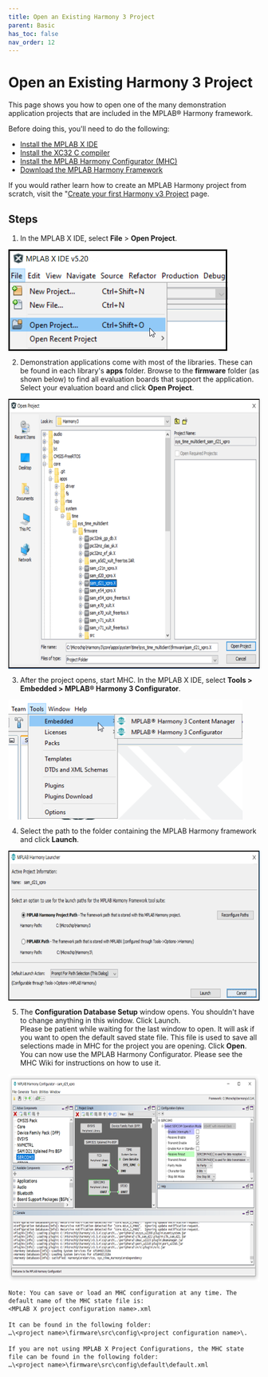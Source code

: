 ```yaml
---
title: Open an Existing Harmony 3 Project
parent: Basic
has_toc: false
nav_order: 12
---
```


# Open an Existing Harmony 3 Project

This page shows you how to open one of the many demonstration application projects that are included in the MPLAB® Harmony framework.

Before doing this, you'll need to do the following:

- [Install the MPLAB X IDE](https://microchipdeveloper.com/mplabx:installation)
- [Install the XC32 C compiler](https://microchipdeveloper.com/xc32:installation)
- [Install the MPLAB Harmony Configurator (MHC)](../mplab_harmony_3_configurator/readme.md)
- [Download the MPLAB Harmony Framework](https://github.com/Microchip-MPLAB-Harmony/contentmanager/wiki)

If you would rather learn how to create an MPLAB Harmony project from scratch, visit the "[Create your first Harmony v3 Project](../create_first_harmony_3_project/readme.md) page.


## Steps

1. In the MPLAB X IDE, select **File** > **Open Project**.
<img src = "images/existingproj1.png" width="440" height="203" align="middle"> 

2. Demonstration applications come with most of the libraries. These can be found in each library's **apps** folder. Browse to the **firmware** folder (as shown below) to find all evaluation boards that support the application. Select your evaluation board and click **Open Project**.  
<img src = "images/existingproj2.png" width="700" height="540" align="middle"> 

3. After the project opens, start MHC. In the MPLAB X IDE, select **Tools  > Embedded > MPLAB® Harmony 3 Configurator**.  
<img src = "images/existingproj3.png" width="470" height="240" align="middle"> 


4. Select the path to the folder containing the MPLAB Harmony framework and click **Launch**.
<img src = "images/existingproj4.png" width="700" height="300" align="middle"> 

	
5. The **Configuration Database Setup** window opens. You shouldn't have to change anything in this window. Click Launch.  
Please be patient while waiting for the last window to open. It will ask if you want to open the default saved state file. This file is used to save all selections made in MHC for the project you are opening. Click **Open**.  
You can now use the MPLAB Harmony Configurator. Please see the MHC Wiki for instructions on how to use it.
<img src = "images/existingproj5.png" width="700" height="415" align="middle"> 

```text
Note: You can save or load an MHC configuration at any time. The default name of the MHC state file is:
<MPLAB X project configuration name>.xml  

It can be found in the following folder:
…\<project name>\firmware\src\config\<project configuration name>\.  

If you are not using MPLAB X Project Configurations, the MHC state file can be found in the following folder:
…\<project name>\firmware\src\config\default\default.xml
```

